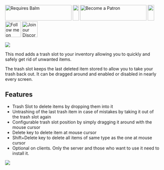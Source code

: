 <p>
    <a style="text-decoration: none;" href="https://modrinth.com/mod/balm"> 
        <img src="https://blay09.net/files/brand/requires_balm.png" alt="Requires Balm" width="217" height="51" /> 
    </a>
    <img src="https://blay09.net/files/brand/spacer.png" alt="" width="20" height="51" />
    <a style="text-decoration: none;" href="https://www.patreon.com/blay09"> 
        <img src="https://blay09.net/files/brand/patreon.png" alt="Become a Patron" width="217" height="51" /> 
    </a> 
    <img src="https://blay09.net/files/brand/spacer.png" alt="" width="21" height="51" /> 
    <a style="text-decoration: none;" href="https://twitter.com/BlayTheNinth">
        <img src="https://blay09.net/files/brand/twitter.png" alt="Follow me on Twitter" width="51" height="51" />
    </a>
    <a style="text-decoration: none;" href="https://discord.gg/VAfZ2Nau6j">
        <img src="https://blay09.net/files/brand/discord.png" alt="Join our Discord" width="51" height="51" />
    </a>
</p>

![](https://blay09.net/files/brand/trashslot.png)

This mod adds a trash slot to your inventory allowing you to quickly and safely get rid of unwanted items.

The trash slot keeps the last deleted item stored to allow you to take your trash back out. It can be dragged around and enabled or disabled in nearly every screen.

## Features

- Trash Slot to delete items by dropping them into it
- Untrashing of the last trash item in case of mistakes by taking it out of the trash slot again
- Configurable trash slot position by simply dragging it around with the mouse cursor
- Delete key to delete item at mouse cursor
- Shift+Delete key to delete all items of same type as the one at mouse cursor
- Optional on clients. Only the server and those who want to use it need to install it.

![](https://blay09.net/files/brand/trashslot_02.png)